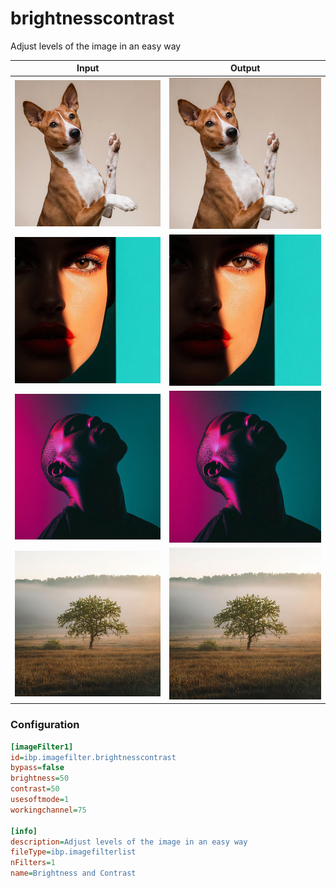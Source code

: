 # brightnesscontrast

Adjust levels of the image in an easy way

| Input | Output |
|--------|--------|
| ![dog](../assets/img_in/dog.jpg) | ![dog_brightnesscontrast](../assets/img_out/dog_brightnesscontrast.jpg) |
| ![female](../assets/img_in/female.jpg) | ![female_brightnesscontrast](../assets/img_out/female_brightnesscontrast.jpg) |
| ![male](../assets/img_in/male.jpg) | ![male_brightnesscontrast](../assets/img_out/male_brightnesscontrast.jpg) |
| ![tree](../assets/img_in/tree.jpg) | ![tree_brightnesscontrast](../assets/img_out/tree_brightnesscontrast.jpg) |

### Configuration

```ini
[imageFilter1]
id=ibp.imagefilter.brightnesscontrast
bypass=false
brightness=50
contrast=50
usesoftmode=1
workingchannel=75

[info]
description=Adjust levels of the image in an easy way
fileType=ibp.imagefilterlist
nFilters=1
name=Brightness and Contrast


```
